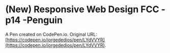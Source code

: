 # (New) Responsive Web Design FCC - p14 -Penguin

A Pen created on CodePen.io. Original URL: [https://codepen.io/jorgededios/pen/LYdVVYR](https://codepen.io/jorgededios/pen/LYdVVYR).

